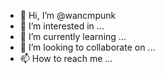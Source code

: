 - 👋 Hi, I’m @wancmpunk
- 👀 I’m interested in ...
- 🌱 I’m currently learning ...
- 💞️ I’m looking to collaborate on ...
- 📫 How to reach me ...

<!---
wancmpunk/wancmpunk is a ✨ special ✨ repository because its `README.md` (this file) appears on your GitHub profile.
You can click the Preview link to take a look at your changes.
--->
